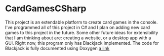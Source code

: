 # CardGamesCSharp
This project is an extendable platform to create card games in the console. I've programmed all of this project in C# and I plan on adding new card games to this project in the future. Some other future ideas for extensibility that I am thinking about are: creating a website, or a desktop app with a GUI. Right now, this program only has Blackjack implemented. The code for Blackjack is fully documented using Doxygen [a link](https://github.com/AdamKvant/CardGamesCSharp/tree/main/CardGamesCSharp/docs)
